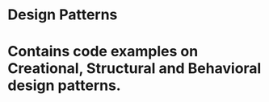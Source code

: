 # Design Patterns

# Contains code examples on Creational, Structural and Behavioral design patterns.